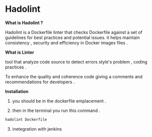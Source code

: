 # Hadolint

**What is Hadolint ?**

Hadolint is a Dockerfile linter that checks Dockerfile against a set of guidelines for best practices and potential issues. it helps maintain consistency , security and efficiency in Docker images files .

**What is Linter**

tool that analyze code source to detect errors style's problem , coding practices .

To enhance the quality and coherence code giving a comments and recommendations for developers .

**Installation**

1. you should be in the dockerfile emplacement .

2. then in the terminal you run this command .

```bash
hadolint Dockerfile
```

3.  inetegration with jenkins
